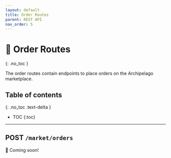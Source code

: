 ```yaml
---
layout: default
title: Order Routes
parent: REST API
nav_order: 5
---
```


# 📄 Order Routes
{: .no_toc }

The order routes contain endpoints to place orders on the Archipelago marketplace.

## Table of contents
{: .no_toc .text-delta }
- TOC
{:toc}

---

## POST `/market/orders`

🚧 Coming soon!
